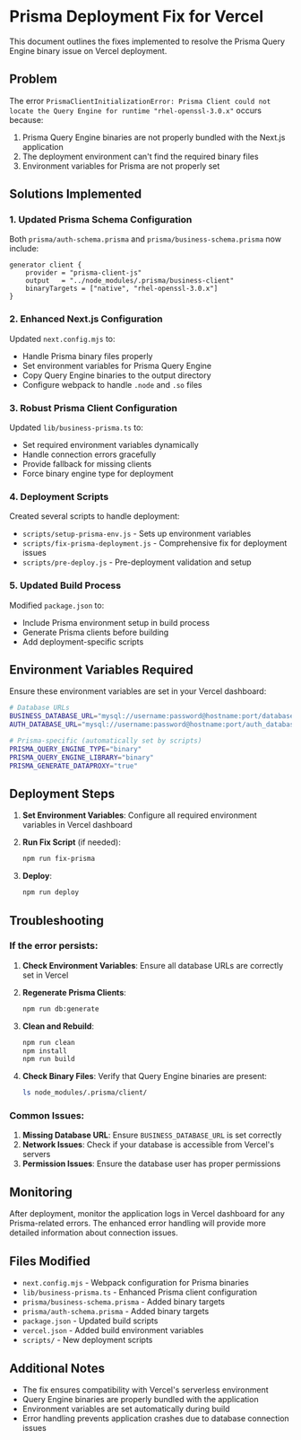 # Prisma Deployment Fix for Vercel

This document outlines the fixes implemented to resolve the Prisma Query Engine binary issue on Vercel deployment.

## Problem

The error `PrismaClientInitializationError: Prisma Client could not locate the Query Engine for runtime "rhel-openssl-3.0.x"` occurs because:

1. Prisma Query Engine binaries are not properly bundled with the Next.js application
2. The deployment environment can't find the required binary files
3. Environment variables for Prisma are not properly set

## Solutions Implemented

### 1. Updated Prisma Schema Configuration

Both `prisma/auth-schema.prisma` and `prisma/business-schema.prisma` now include:

```prisma
generator client {
    provider = "prisma-client-js"
    output   = "../node_modules/.prisma/business-client"
    binaryTargets = ["native", "rhel-openssl-3.0.x"]
}
```

### 2. Enhanced Next.js Configuration

Updated `next.config.mjs` to:

- Handle Prisma binary files properly
- Set environment variables for Prisma Query Engine
- Copy Query Engine binaries to the output directory
- Configure webpack to handle `.node` and `.so` files

### 3. Robust Prisma Client Configuration

Updated `lib/business-prisma.ts` to:

- Set required environment variables dynamically
- Handle connection errors gracefully
- Provide fallback for missing clients
- Force binary engine type for deployment

### 4. Deployment Scripts

Created several scripts to handle deployment:

- `scripts/setup-prisma-env.js` - Sets up environment variables
- `scripts/fix-prisma-deployment.js` - Comprehensive fix for deployment issues
- `scripts/pre-deploy.js` - Pre-deployment validation and setup

### 5. Updated Build Process

Modified `package.json` to:

- Include Prisma environment setup in build process
- Generate Prisma clients before building
- Add deployment-specific scripts

## Environment Variables Required

Ensure these environment variables are set in your Vercel dashboard:

```bash
# Database URLs
BUSINESS_DATABASE_URL="mysql://username:password@hostname:port/database_name"
AUTH_DATABASE_URL="mysql://username:password@hostname:port/auth_database_name"

# Prisma-specific (automatically set by scripts)
PRISMA_QUERY_ENGINE_TYPE="binary"
PRISMA_QUERY_ENGINE_LIBRARY="binary"
PRISMA_GENERATE_DATAPROXY="true"
```

## Deployment Steps

1. **Set Environment Variables**: Configure all required environment variables in Vercel dashboard

2. **Run Fix Script** (if needed):

   ```bash
   npm run fix-prisma
   ```

3. **Deploy**:
   ```bash
   npm run deploy
   ```

## Troubleshooting

### If the error persists:

1. **Check Environment Variables**: Ensure all database URLs are correctly set in Vercel

2. **Regenerate Prisma Clients**:

   ```bash
   npm run db:generate
   ```

3. **Clean and Rebuild**:

   ```bash
   npm run clean
   npm install
   npm run build
   ```

4. **Check Binary Files**: Verify that Query Engine binaries are present:
   ```bash
   ls node_modules/.prisma/client/
   ```

### Common Issues:

1. **Missing Database URL**: Ensure `BUSINESS_DATABASE_URL` is set correctly
2. **Network Issues**: Check if your database is accessible from Vercel's servers
3. **Permission Issues**: Ensure the database user has proper permissions

## Monitoring

After deployment, monitor the application logs in Vercel dashboard for any Prisma-related errors. The enhanced error handling will provide more detailed information about connection issues.

## Files Modified

- `next.config.mjs` - Webpack configuration for Prisma binaries
- `lib/business-prisma.ts` - Enhanced Prisma client configuration
- `prisma/business-schema.prisma` - Added binary targets
- `prisma/auth-schema.prisma` - Added binary targets
- `package.json` - Updated build scripts
- `vercel.json` - Added build environment variables
- `scripts/` - New deployment scripts

## Additional Notes

- The fix ensures compatibility with Vercel's serverless environment
- Query Engine binaries are properly bundled with the application
- Environment variables are set automatically during build
- Error handling prevents application crashes due to database connection issues

